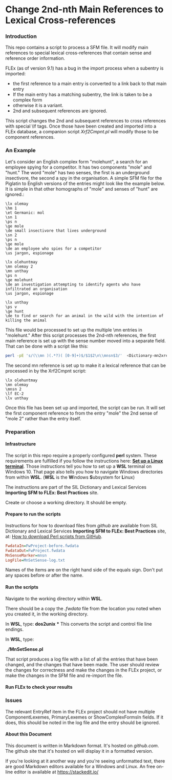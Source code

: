 # Change 2nd-nth Main References to Lexical Cross-references

### Introduction

This repo contains a script to process a SFM file. It will modify main references to special lexical cross-references that contain sense and reference order information.

FLEx (as of version 9.1) has a bug in the import process when a subentry is imported:
 * the first reference to a main entry is converted to a link back to that main entry
 *  If the main entry has a matching subentry, the link is taken to be a complex form
 * otherwise it is a variant.
 * 2nd and subsequent references are ignored.

This script changes the 2nd and subsequent references to cross references with special \lf tags. Once those have been created and imported into a FLEx database, a companion script *Xrf2Cmpnt.pl* will modify those to be component references.

### An Example

Let's consider an English complex form "molehunt", a search for an employee spying for a competitor. It has two components "mole" and "hunt." The word "mole" has two senses, the first is an underground insectivore, the second a spy in the organisation. 
A simple SFM file for the Piglatin to English versions of the entries might look like the example below. It is simple in that other homographs of "mole" and senses of "hunt" are ignored.:

````SFM
\lx olemay
\hm 1
\et Germanic: mol
\sn 1
\ps n
\ge mole
\de small insectivore that lives underground
\sn 2
\ps n
\ge mole
\de an employee who spies for a competitor
\us jargon, espionage

\lx olehuntmay
\mn olemay 2
\mn unthay
\ps n
\ge molehunt
\de an investigation attempting to identify agents who have infiltrated an organisation
\us jargon, espionage

\lx unthay
\ps v
\ge hunt
\de to find or search for an animal in the wild with the intention of killing the animal
````
This file would be processed to set up the multiple \mn entries in "molehunt."
After this script processes the 2nd-nth references, the first main reference is set up with the sense number moved into a separate field.
That can be done with a script like this:
````bash
perl -pE 's/(\\mn )(.*?)( [0-9]+)$/$1$2\n\\mnsn$3/'  <Dictionary-mn2xref.sfm >KisardicMDF-$buildversion-promo-spec-mn2xref-addmnsn.db
````
The second mn reference is set up to make it a lexical reference that can be processed in by the Xrf2Cmpnt script:
````SFM
\lx olehuntmay
\mn olemay
\mnsn 2
\lf EC-2
\lv unthay
````
Once this file has been set up and imported, the script can be run. It will set the first component reference to from the entry "mole" the 2nd sense of "mole 2" rather than the entry itself.
### Preparation
#### Infrastructure
The script in this repo require a properly configured **perl** system. These requirements are fulfilled if you follow the instructions here: [**Set up a Linux terminal**](https://sites.google.com/sil.org/importing-sfm-to-flex/workflow/i-set-up-infrastructure/b-set-up-a-linux-terminal).  Those instructions tell you how to set up a **WSL** terminal on Windows 10. That page also tells you how to navigate Windows directories from within **WSL**. (**WSL** is the **W**indows **S**ubsystem for **L**inux)

The instructions are part of the SIL Dictionary and Lexical Services **Importing SFM to FLEx: Best Practices** site.

Create or choose a working directory. It should be empty.
#### Prepare to run the scripts

Instructions for how to download files from *github* are available from SIL Dictionary and Lexical Services **Importing SFM to FLEx: Best Practices** site, at: [How to download Perl scripts from GitHub](https://sites.google.com/sil.org/importing-sfm-to-flex/workflow/i-set-up-infrastructure/c-how-to-download-perl-scripts-from-github).

````ini
FwdataIn=FwProject-before.fwdata
FwdataOut=FwProject.fwdata
MnSenseMarker=mnsn
LogFile=MnSetSense-log.txt
````
Names of the items are on the right hand side of the equals sign. Don't put any spaces before or after the name.

#### Run the scripts

Navigate to the working directory within **WSL**.

There should be a copy the *.fwdata* file from the location you noted when you created it, in the working directory.

In **WSL**, type:
	**dos2unix** **\***
This converts the script and control file line endings.

In **WSL**, type:

​	**./MnSetSense.pl** 

That script produces a log file with a list of all the entries that have been changed, and the changes that have been made. The user should review the changes for correctness and make the changes in the FLEx project, or make the changes in the SFM file and re-import the file.

#### Run FLEx to check your results


### Issues
The relevant EntryRef item in the FLEx project should not have multiple ComponentLexemes, PrimaryLexemes or ShowComplexFormsIn fields.
If it does, this should be noted in the log file and the entry should be ignored.

#### About this Document

This document is written in Markdown format. It's hosted on *github.com*. The github site that it's hosted on will display it in a formatted version.

If you're looking at it another way and you're seeing unformatted text, there are good Markdown editors available for a Windows and Linux. An free on-line editor is available at https://stackedit.io/ 
